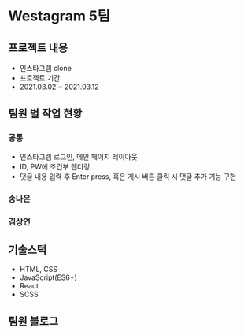 # Westagram 5팀
## 프로젝트 내용
* 인스타그램 clone
* 프로젝트 기간
* 2021.03.02 ~ 2021.03.12
## 팀원 별 작업 현황
### 공통
* 인스타그램 로그인, 메인 페이지 레이아웃
* ID, PW에 조건부 렌더링
* 댓글 내용 입력 후 Enter press, 혹은 게시 버튼 클릭 시 댓글 추가 기능 구현
### 송나은
### 김상연
### 
###
###
## 기술스택
* HTML, CSS
* JavaScript(ES6+)
* React
* SCSS
## 팀원 블로그
